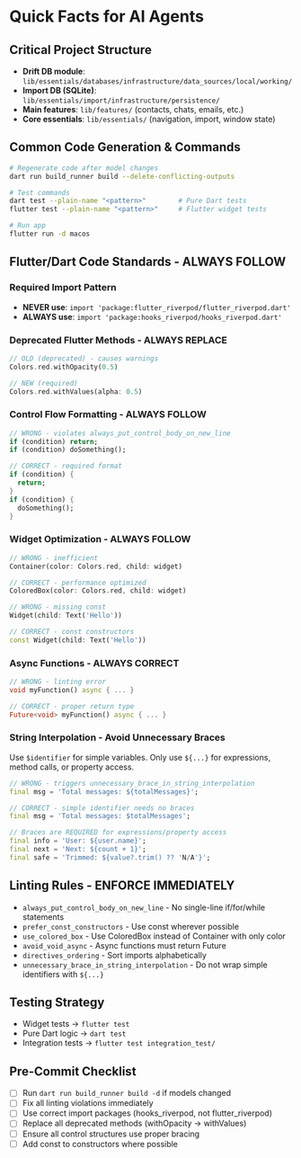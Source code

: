 # Quick Facts for AI Agents

## Critical Project Structure
- **Drift DB module**: `lib/essentials/databases/infrastructure/data_sources/local/working/`
- **Import DB (SQLite)**: `lib/essentials/import/infrastructure/persistence/`
- **Main features**: `lib/features/` (contacts, chats, emails, etc.)
- **Core essentials**: `lib/essentials/` (navigation, import, window state)

## Common Code Generation & Commands
```bash
# Regenerate code after model changes
dart run build_runner build --delete-conflicting-outputs

# Test commands
dart test --plain-name "<pattern>"        # Pure Dart tests
flutter test --plain-name "<pattern>"     # Flutter widget tests

# Run app
flutter run -d macos
```

## Flutter/Dart Code Standards - ALWAYS FOLLOW

### Required Import Pattern
- **NEVER use**: `import 'package:flutter_riverpod/flutter_riverpod.dart'`
- **ALWAYS use**: `import 'package:hooks_riverpod/hooks_riverpod.dart'`

### Deprecated Flutter Methods - ALWAYS REPLACE
```dart
// OLD (deprecated) - causes warnings
Colors.red.withOpacity(0.5)

// NEW (required)
Colors.red.withValues(alpha: 0.5)
```

### Control Flow Formatting - ALWAYS FOLLOW
```dart
// WRONG - violates always_put_control_body_on_new_line
if (condition) return;
if (condition) doSomething();

// CORRECT - required format
if (condition) {
  return;
}
if (condition) {
  doSomething();
}
```

### Widget Optimization - ALWAYS FOLLOW
```dart
// WRONG - inefficient
Container(color: Colors.red, child: widget)

// CORRECT - performance optimized
ColoredBox(color: Colors.red, child: widget)

// WRONG - missing const
Widget(child: Text('Hello'))

// CORRECT - const constructors
const Widget(child: Text('Hello'))
```

### Async Functions - ALWAYS CORRECT
```dart
// WRONG - linting error
void myFunction() async { ... }

// CORRECT - proper return type
Future<void> myFunction() async { ... }
```

### String Interpolation - Avoid Unnecessary Braces
Use `$identifier` for simple variables. Only use `${...}` for expressions, method calls, or property access.

```dart
// WRONG - triggers unnecessary_brace_in_string_interpolation
final msg = 'Total messages: ${totalMessages}';

// CORRECT - simple identifier needs no braces
final msg = 'Total messages: $totalMessages';

// Braces are REQUIRED for expressions/property access
final info = 'User: ${user.name}';
final next = 'Next: ${count + 1}';
final safe = 'Trimmed: ${value?.trim() ?? 'N/A'}';
```

## Linting Rules - ENFORCE IMMEDIATELY
- `always_put_control_body_on_new_line` - No single-line if/for/while statements
- `prefer_const_constructors` - Use const wherever possible
- `use_colored_box` - Use ColoredBox instead of Container with only color
- `avoid_void_async` - Async functions must return Future<void>
- `directives_ordering` - Sort imports alphabetically
- `unnecessary_brace_in_string_interpolation` - Do not wrap simple identifiers with `${...}`

## Testing Strategy
- Widget tests → `flutter test`
- Pure Dart logic → `dart test`
- Integration tests → `flutter test integration_test/`

## Pre-Commit Checklist
- [ ] Run `dart run build_runner build -d` if models changed
- [ ] Fix all linting violations immediately
- [ ] Use correct import packages (hooks_riverpod, not flutter_riverpod)
- [ ] Replace all deprecated methods (withOpacity → withValues)
- [ ] Ensure all control structures use proper bracing
- [ ] Add const to constructors where possible
